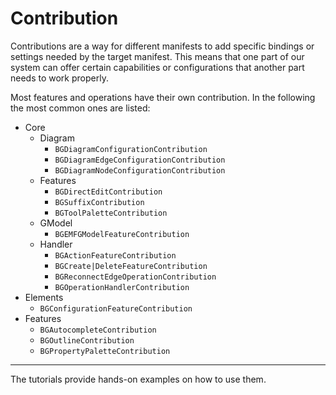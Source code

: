 # Contribution

Contributions are a way for different manifests to add specific bindings or settings needed by the target manifest. This means that one part of our system can offer certain capabilities or configurations that another part needs to work properly.

Most features and operations have their own contribution. In the following the most common ones are listed:

- Core
  - Diagram
    - `BGDiagramConfigurationContribution`
    - `BGDiagramEdgeConfigurationContribution`
    - `BGDiagramNodeConfigurationContribution`
  - Features
    - `BGDirectEditContribution`
    - `BGSuffixContribution`
    - `BGToolPaletteContribution`
  - GModel
    - `BGEMFGModelFeatureContribution`
  - Handler
    - `BGActionFeatureContribution`
    - `BGCreate|DeleteFeatureContribution`
    - `BGReconnectEdgeOperationContribution`
    - `BGOperationHandlerContribution`
- Elements
  - `BGConfigurationFeatureContribution`
- Features
  - `BGAutocompleteContribution`
  - `BGOutlineContribution`
  - `BGPropertyPaletteContribution`

---

The tutorials provide hands-on examples on how to use them.
